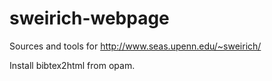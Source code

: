 sweirich-webpage
================

Sources and tools for http://www.seas.upenn.edu/~sweirich/

Install bibtex2html from opam.
